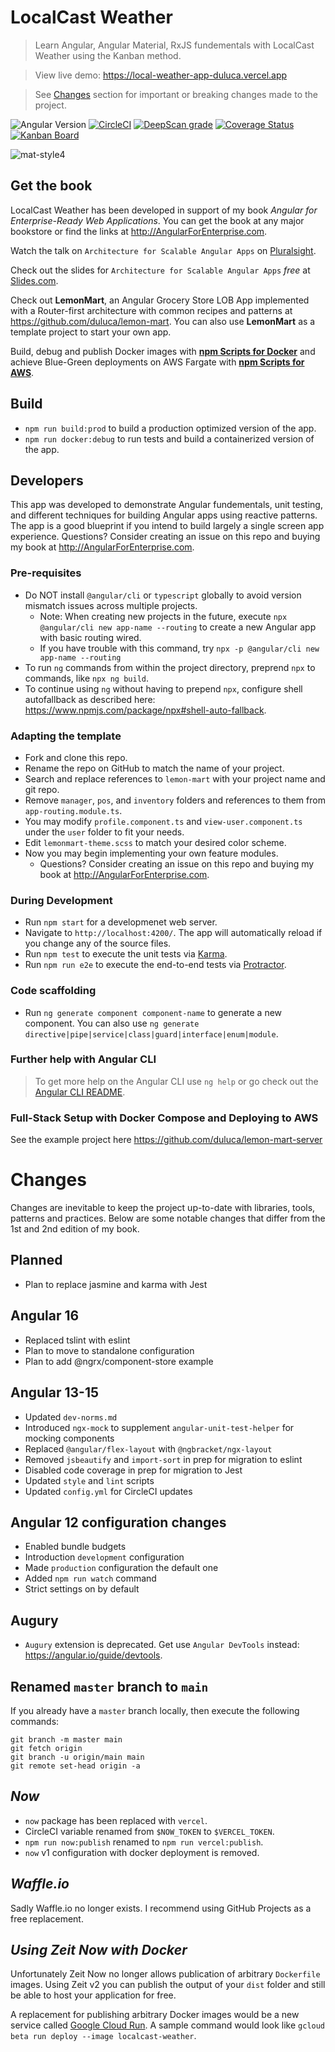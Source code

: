 # LocalCast Weather

> Learn Angular, Angular Material, RxJS fundementals with LocalCast Weather using the Kanban method.

> View live demo: https://local-weather-app-duluca.vercel.app

> See [Changes](#changes) section for important or breaking changes made to the project.

![Angular Version](https://img.shields.io/badge/angular-v16-326839)
[![CircleCI](https://circleci.com/gh/duluca/local-weather-app/tree/main.svg?style=svg)](https://circleci.com/gh/duluca/local-weather-app/tree/main)
[![DeepScan grade](https://deepscan.io/api/teams/1906/projects/5034/branches/39254/badge/grade.svg)](https://deepscan.io/dashboard#view=project&tid=1906&pid=5034&bid=39254)
[![Coverage Status](https://coveralls.io/repos/github/duluca/local-weather-app/badge.svg?branch=main)](https://coveralls.io/github/duluca/local-weather-app?branch=main)
[![Kanban Board](https://img.shields.io/badge/Kanban-View%20Project%20Status-blue)](https://github.com/duluca/local-weather-app/projects/1)

![mat-style4](https://user-images.githubusercontent.com/822159/56008986-210ad880-5cac-11e9-812f-6514b2dc0f97.PNG)

## Get the book

LocalCast Weather has been developed in support of my book _Angular for Enterprise-Ready Web Applications_. You can get the book at any major bookstore or find the links at http://AngularForEnterprise.com.

Watch the talk on `Architecture for Scalable Angular Apps` on [Pluralsight](https://www.pluralsight.com/courses/angular-denver-2019-session-28).

Check out the slides for `Architecture for Scalable Angular Apps` _free_ at [Slides.com](https://slides.com/doguhanuluca/architecture-for-scalable-angular-apps#).

Check out **LemonMart**, an Angular Grocery Store LOB App implemented with a Router-first architecture with common recipes and patterns at https://github.com/duluca/lemon-mart. You can also use **LemonMart** as a template project to start your own app.

Build, debug and publish Docker images with [**npm Scripts for Docker**](bit.ly/npmScriptsForDocker) and achieve Blue-Green deployments on AWS Fargate with [**npm Scripts for AWS**](bit.ly/npmScriptsForAWS).

## Build

- `npm run build:prod` to build a production optimized version of the app.
- `npm run docker:debug` to run tests and build a containerized version of the app.

## Developers

This app was developed to demonstrate Angular fundementals, unit testing, and different techniques for building Angular apps using reactive patterns. The app is a good blueprint if you intend to build largely a single screen app experience. Questions? Consider creating an issue on this repo and buying my book at http://AngularForEnterprise.com.

### Pre-requisites

- Do NOT install `@angular/cli` or `typescript` globally to avoid version mismatch issues across multiple projects.
  - Note: When creating new projects in the future, execute `npx @angular/cli new app-name --routing` to create a new Angular app with basic routing wired.
  - If you have trouble with this command, try `npx -p @angular/cli new app-name --routing`
- To run `ng` commands from within the project directory, preprend `npx` to commands, like `npx ng build`.
- To continue using `ng` without having to prepend `npx`, configure shell autofallback as described here: https://www.npmjs.com/package/npx#shell-auto-fallback.

### Adapting the template

- Fork and clone this repo.
- Rename the repo on GitHub to match the name of your project.
- Search and replace references to `lemon-mart` with your project name and git repo.
- Remove `manager`, `pos`, and `inventory` folders and references to them from `app-routing.module.ts`.
- You may modify `profile.component.ts` and `view-user.component.ts` under the `user` folder to fit your needs.
- Edit `lemonmart-theme.scss` to match your desired color scheme.
- Now you may begin implementing your own feature modules.
  - Questions? Consider creating an issue on this repo and buying my book at http://AngularForEnterprise.com.

### During Development

- Run `npm start` for a developmenet web server.
- Navigate to `http://localhost:4200/`. The app will automatically reload if you change any of the source files.
- Run `npm test` to execute the unit tests via [Karma](https://karma-runner.github.io).
- Run `npm run e2e` to execute the end-to-end tests via [Protractor](http://www.protractortest.org/).

### Code scaffolding

- Run `ng generate component component-name` to generate a new component. You can also use `ng generate directive|pipe|service|class|guard|interface|enum|module`.

### Further help with Angular CLI

> To get more help on the Angular CLI use `ng help` or go check out the [Angular CLI README](https://github.com/angular/angular-cli/blob/master/README.md).

### Full-Stack Setup with Docker Compose and Deploying to AWS

See the example project here https://github.com/duluca/lemon-mart-server

# Changes

Changes are inevitable to keep the project up-to-date with libraries, tools, patterns and practices. Below are some notable changes that differ from the 1st and 2nd edition of my book.

## Planned

- Plan to replace jasmine and karma with Jest

## Angular 16

- Replaced tslint with eslint
- Plan to move to standalone configuration
- Plan to add @ngrx/component-store example

## Angular 13-15

- Updated `dev-norms.md`
- Introduced `ngx-mock` to supplement `angular-unit-test-helper` for mocking components
- Replaced `@angular/flex-layout` with `@ngbracket/ngx-layout`
- Removed `jsbeautify` and `import-sort` in prep for migration to eslint
- Disabled code coverage in prep for migration to Jest
- Updated `style` and `lint` scripts
- Updated `config.yml` for CircleCI updates

## Angular 12 configuration changes

- Enabled bundle budgets
- Introduction `development` configuration
- Made `production` configuration the default one
- Added `npm run watch` command
- Strict settings on by default

## Augury

- `Augury` extension is deprecated. Get use `Angular DevTools` instead: https://angular.io/guide/devtools.

## Renamed `master` branch to `main`

If you already have a `master` branch locally, then execute the following commands:

```
git branch -m master main
git fetch origin
git branch -u origin/main main
git remote set-head origin -a
```

## _Now_

- `now` package has been replaced with `vercel`.
- CircleCI variable renamed from `$NOW_TOKEN` to `$VERCEL_TOKEN`.
- `npm run now:publish` renamed to `npm run vercel:publish`.
- `now` v1 configuration with docker deployment is removed.

## _Waffle.io_

Sadly Waffle.io no longer exists. I recommend using GitHub Projects as a free replacement.

## _Using Zeit Now with Docker_

Unfortunately Zeit Now no longer allows publication of arbitrary `Dockerfile` images. Using Zeit v2 you can publish the output of your `dist` folder and still be able to host your application for free.

A replacement for publishing arbitrary Docker images would be a new service called [Google Cloud Run](https://cloud.google.com/run/). A sample command would look like `gcloud beta run deploy --image localcast-weather`.
